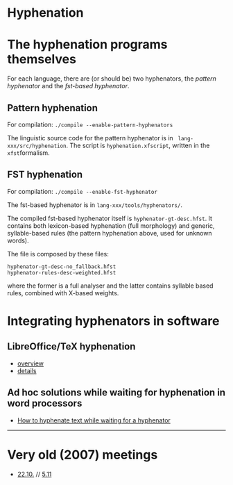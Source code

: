 Hyphenation
===========


# The hyphenation programs themselves

For each language, there are (or should be) two hyphenators, the *pattern hyphenator* and the *fst-based hyphenator*. 

## Pattern hyphenation

For compilation: `./compile --enable-pattern-hyphenators`

The linguistic source code for the pattern hyphenator is in ` lang-xxx/src/hyphenation`. The script is `hyphenation.xfscript`, written in the `xfst`formalism.


 


## FST hyphenation

For compilation: `./compile --enable-fst-hyphenator`

The fst-based hyphenator is in `lang-xxx/tools/hyphenators/`.

The compiled fst-based hyphenator itself is `hyphenator-gt-desc.hfst`. It contains both lexicon-based hyphenation (full morphology) and generic, syllable-based rules (the pattern hyphenation above, used for unknown words).

The file is composed by these files:

```
hyphenator-gt-desc-no_fallback.hfst
hyphenator-rules-desc-weighted.hfst
```

where the former is a full analyser and the latter contains syllable based rules, combined with X-based weights.



# Integrating hyphenators in software

## LibreOffice/TeX hyphenation

- [overview](TeX/index.md)
- [details](TeX/HowToBuildTexHyphenators.md)


## Ad hoc solutions while waiting for hyphenation in word processors
 
- [How to hyphenate text while waiting for a hyphenator](how-to-hyphenate-without-hyphenator.md)

----



# Very old (2007) meetings

- [22.10.](hyphen-bug-2007-10-22.md) // [5.11](hyph-meeting-2007-11-05.md)
